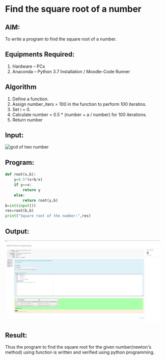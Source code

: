 # Find the square root of a number

## AIM:
To write a program to find the square root of a number.

## Equipments Required:
1. Hardware – PCs
2. Anaconda – Python 3.7 Installation / Moodle-Code Runner

## Algorithm
1. Define a function.
2. Assign number_iters = 100 in the function to perform 100 iteratios.
3. Set i = 0.
4. Calculate  number = 0.5 * (number + a / number) for 100 iterations.
5. Return number

## Input:
![gcd of two number](gcd.png)


## Program:
```py
def root(x,b):
    y=0.5*(x+b/x)
    if y==x:
        return y
    else:
        return root(y,b)
b=int(input())
res=root(b,b)
print("Square root of the number:",res)

```

## Output:
![Alt text](OUTPUT.png)


## Result:
Thus the program to find the square root for the given number(newton's method) using function is written and verified using python programming.
